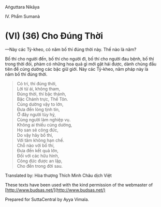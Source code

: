 Aṅguttara Nikāya

IV. Phẩm Sumanà

# (VI) (36) Cho Ðúng Thời

—Này các Tỷ-kheo, có năm bố thí đúng thời này. Thế nào là năm?

Bố thí cho người đến, bố thí cho người đi, bố thí cho người đau bệnh, bố thí trong thời đói, phàm có những hoa quả gì mới gặt hái được, dành chúng đầu tiên để cúng dường các bậc giữ giới. Này các Tỷ-kheo, năm pháp này là năm bố thí đúng thời.

> Có trí, thí đúng thời,  
> Lời từ ái, không tham,  
> Ðúng thời, thí bậc thánh,  
> Bậc Chánh trực, Thế Tôn.  
> Cúng dường vậy to lớn,  
> Ðưa đến lòng tịnh tín,  
> Ở đây người tùy hỷ,  
> Cùng người làm nghiệp vụ.  
> Không ai thiếu cúng dường,  
> Họ san sẻ công đức,  
> Do vậy hãy bố thí,  
> Với tâm không hạn chế.  
> Chỗ nào với bố thí,  
> Ðưa đến kết quả lớn,  
> Ðối với các hữu hình,  
> Công đức được an lập,  
> Cho đến trong đời sau.

Translated by: Hòa thượng Thích Minh Châu dịch Việt

These texts have been used with the kind permission of the webmaster of [http://www.budsas.net/](http://www.budsas.net/)

Prepared for SuttaCentral by Ayya Vimala.